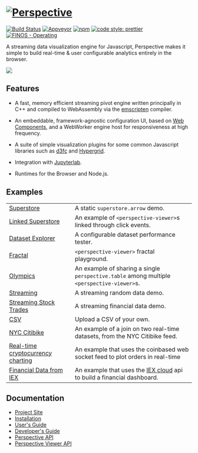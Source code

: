 # [![Perspective](https://perspective.finos.org/img/title.png)](https://perspective.finos.org/)

[![Build Status](https://travis-ci.org/finos/perspective.svg?branch=master)](https://travis-ci.org/finos/perspective)
[![Appveyor](https://ci.appveyor.com/api/projects/status/github/finos/perspective?svg=true)](https://ci.appveyor.com/project/neilslinger/perspective)
[![npm](https://img.shields.io/npm/v/@finos/perspective.svg?style=flat-square)](https://www.npmjs.com/package/@finos/perspective)
[![code style: prettier](https://img.shields.io/badge/code_style-prettier-ff69b4.svg?style=flat-square)](https://github.com/prettier/prettier)
[![FINOS - Operating](https://cdn.rawgit.com/finos/contrib-toolbox/master/images/badge-operating.svg)](https://finosfoundation.atlassian.net/wiki/display/FINOS/Operating)


A streaming data visualization engine for Javascript, Perspective makes it
simple to build real-time & user configurable analytics entirely in the browser.

<img src="https://perspective.finos.org/img/demo.gif">

## Features

- A fast, memory efficient streaming pivot engine written principally in C++ and
  compiled to WebAssembly via the
  [emscripten](https://github.com/kripken/emscripten) compiler.

- An embeddable, framework-agnostic configuration UI, based
  on [Web Components](https://www.webcomponents.org/), and a WebWorker engine
  host for responsiveness at high frequency.

- A suite of simple visualization plugins for some common Javascript libraries such as
  [d3fc](https://d3fc.io/) and [Hypergrid](https://github.com/fin-hypergrid/core).

- Integration with [Jupyterlab](https://github.com/finos/perspective/tree/master/packages/perspective-jupyterlab).

- Runtimes for the Browser and Node.js.

## Examples
|||
|:--|:--|
|[Superstore](https://bl.ocks.org/texodus/372d406997d5522ebaafb17f0f521d97)| A static `superstore.arrow` demo.|
|[Linked Superstore](https://bl.ocks.org/texodus/08fb5f1afccbd33e333453dc70db88ea)| An example of `<perspective-viewer>`s linked through click events.|
|[Dataset Explorer](https://bl.ocks.org/texodus/ecb5d086e0c9d52e414d2de6c93b5db3)| A configurable dataset performance tester. |
|[Fractal](https://bl.ocks.org/texodus/1ce655d6bc0cc0d9db852d562af3e487)| `<perspective-viewer>` fractal playground.|
|[Olympics](https://bl.ocks.org/texodus/6d4fa16fff331d71ac58ad256f0c5f94)| An example of sharing a single `perspective.table` among multiple `<perspective-viewer>`s.|
|[Streaming](https://bl.ocks.org/texodus/9bec2f8041471bafc2c56db2272a9381)| A streaming random data demo.|
|[Streaming Stock Trades](https://bl.ocks.org/timkpaine/064a50a309f25b80c9cfb0b2b84fbdf3)|A streaming financial data demo.|
|[CSV](https://bl.ocks.org/texodus/02d8fd10aef21b19d6165cf92e43e668)|Upload a CSV of your own.|
|[NYC Citibike](https://bl.ocks.org/texodus/bc8d7e6f72e09c9dbd7424b4332cacad)|An example of a join on two real-time datasets, from the NYC Citibike feed.|
|[Real-time cryptocurrency charting](https://bl.ocks.org/ColinEberhardt/6e287f871410ecd970b038343b166514)|An example that uses the coinbased web socket feed to plot orders in real-time|
|[Financial Data from IEX](https://bl.ocks.org/timkpaine/97e0e7389875f3d21095e434e361a18f)|An example that uses the [IEX cloud](https://iexcloud.io) api to build a financial dashboard.|

## Documentation

* [Project Site](https://perspective.finos.org/)
* [Installation](https://perspective.finos.org/docs/md/installation.html)
* [User's Guide](https://perspective.finos.org/docs/md/usage.html)
* [Developer's Guide](https://perspective.finos.org/docs/md/development.html)
* [Perspective API](https://github.com/finos/perspective/blob/master/packages/perspective/README.md)
* [Perspective Viewer API](https://github.com/finos/perspective/blob/master/packages/perspective-viewer/README.md)
